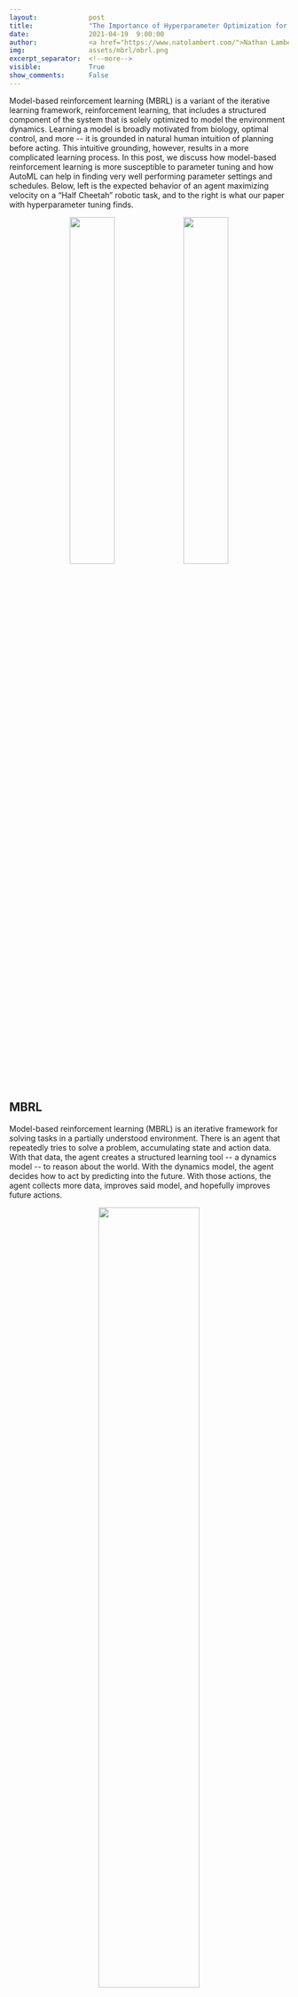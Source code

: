 ```yaml
---
layout:             post
title:              "The Importance of Hyperparameter Optimization for Model-based Reinforcement Learning"
date:               2021-04-19  9:00:00
author:             <a href="https://www.natolambert.com/">Nathan Lambert</a>, Baohe Zhang, Raghu Rajan, André Biedenkapp
img:                assets/mbrl/mbrl.png
excerpt_separator:  <!--more-->
visible:            True
show_comments:      False
---
```


<!-- twitter -->
<meta name="twitter:title" content="The Importance of Hyperparameter Optimization for Model-based RL">
<meta name="twitter:card" content="summary_large_image">
<meta name="twitter:image" content="https://bair.berkeley.edu/static/blog/mbrl/mbrl.png">

<meta name="keywords" content="model-based, reinforcement learning, hyperparameters">
<meta name="description" content="The BAIR Blog">
<meta name="author" content="Nathan Lambert">

Model-based reinforcement learning (MBRL) is a variant of the iterative
learning framework, reinforcement learning, that includes a structured
component of the system that is solely optimized to model the environment
dynamics. Learning a model is broadly motivated from biology, optimal control,
and more -- it is grounded in natural human intuition of planning before acting. This intuitive
grounding, however, results in a more complicated learning process. In this
post, we discuss how model-based reinforcement learning is more susceptible to
parameter tuning and how AutoML can help in finding very well performing
parameter settings and schedules. Below, left is the expected behavior of an
agent maximizing velocity on a “Half Cheetah” robotic task, and to the right is
what our paper with hyperparameter tuning finds.

<p style="text-align:center;">
<img src="https://bair.berkeley.edu/static/blog/mbrl/running.gif" width="40%">
<img src="https://bair.berkeley.edu/static/blog/mbrl/rolling.gif" width="40%">
<br>
<i>
</i>
</p>

<!--more-->

## MBRL

Model-based reinforcement learning (MBRL) is an iterative framework for solving
tasks in a partially understood environment. There is an agent that repeatedly
tries to solve a problem, accumulating state and action data. With that data,
the agent creates a structured learning tool -- a dynamics model -- to reason
about the world. With the dynamics model, the agent decides how to act by
predicting into the future. With those actions, the agent collects more data,
improves said model, and hopefully improves future actions.

<p style="text-align:center;">
<img src="https://bair.berkeley.edu/static/blog/mbrl/mbrl.png" width="60%">
<br>
<i>
</i>
</p>

## AutoML

Humans are pretty poor at internalizing higher-dimensional relationships.
Unfortunately, all ML systems come with hyperparameters that have complex
higher-dimensional relationships. Manually searching for configurations or
schedules that work well is a tedious and unrewarding task, so let’s let a
computer do it for us.  Automated Machine Learning (AutoML) is a field
dedicated to the study of using machine learning algorithms to tune our machine
learning tools. However, there have not been many attempts in using AutoML
methods for RL so far, (for more on AutoRL see [this blog post][3]) even
though, given the success of AutoML in Supervised Learning, one could expect a
bigger impact in *higher-dimensional* RL. This is partly due to the harder
problem of dynamic hyperparameter tuning (where hyperparameters can change
within a run), but more on that later.

# Why MBRL is challenging to tune

Why may we see even more impact of AutoML on MBRL when compared to model-freel RL?
First off, more machine learning parts equals a harder problem,
so there is a greater potential to make hyperparameter tuning way more
impactful to MBRL. Normally, a graduate student fine tunes one problem at a
time with a handful of variables, but in MBRL there are two weirdly intertwined
systems: the model and the planner (the [objectives are mismatched][1]). So, no human is likely to be able
to find the perfect parameters. Much research progress, still, is yielding to
luck when it comes to finding the right hyperparameters.  Even though it is an
open problem to see if computers can find the true optimum, as mentioned
before, computers are much better at optimizing in high-dimensional spaces such
as RL.

Secondly, the benchmark where most RL algorithms are tested in recent work --
a simulator called [Mujoco][2] -- has been used for years and performance of
the best algorithms is close to maxing out the realistic behaviors in the
simulator.  Such a realistic solution for Half Cheetah can be seen in the video
on the left at the beginning of the post.

Mujoco showed up as a favorite of Deep RL because it was available when a
massive growth phase was coming through. It is a decent simulator, relatively
lightweight, and easy-enough to use (though, Mujoco is expensive, has fairly
strict licensing, and not a completely accurate portrayal of the real world).
Mujoco has worked for individual researchers and teams growing into a new area,
but not necessarily great for the long-term health of the field. Researchers
have tracked the so-called state-of-the-art (SOTA) performance of algorithms
across the group of tasks available on the benchmark. This has led to relying
on this benchmark as a surrogate objective for what humans truly want to
optimize -- performance in the real world -- and left progress in the research
field vulnerable to being [gamed][4]. And in such problems, where optimal
solutions may be unintuitive, computers are even more likely to substantially
outperform humans.

<p style="text-align:center;">
<img src="https://bair.berkeley.edu/static/blog/mbrl/results.png" width="80%">
<br>
<i>
</i>
</p>

# Static vs. Dynamic Parameter Tuning

Reinforcement learning, or any iterative framework for that matter, poses an
interesting challenge for AutoML and parameter tuning research: **the best
parameters might change over time**. The ideal parameters shift because the
data used to train any model changes over time. This is different from a more
classical approach to AutoML -- on a Supervised Learning task, static
parameter configurations are much more likely to perform well (such as the
weights and biases of a deployed vision model).

When the distribution of the data we are using changes over time, we look to
dynamic hyperparameter tuning where the hyperparameters of the model or
optimizer are adapted over time. In the case of MBRL, this can have an elegant
interpretation: as the agent gets more data, it can train a more accurate
model, and then it may want to use that model to plan further into the future.
This would translate to a dynamic tuning of the model predictive horizon
hyperparameter variable used in the action optimization. Static hyperparameters --
which most RL algorithms report in tables in the appendix of their papers --
are likely not going to be able to deal with shifting distributions. The
algorithm used to demonstrate this is Hyperband (more later in the post). It is
a static tuning method and the chosen parameters show a low correlation with
reward across a longer run or to another task. For more details on the
specifics of static tuning, see the paper, but the crucial question is: how
much can an RL agent gain with dynamics tuning. Normally, this gain is measured
on the performance of an algorithm on one task.

This finding, however, does not mean that static tuning does not have its uses.
In this paper, we further studied what aspects of static and dynamic are most
important for a practitioner depending on what they want to achieve --
transferability (across runs on the same task or across tasks) or final
performance. We showed that static parameter configurations learn
hyperparameter settings that are more robust to transferring. By design,
dynamic configurations make many more choices about the parameter settings than
static configurations, thus making it very challenging to tune dynamic
configurations by hand and without automatic HPO methods. With an increasing
number of decision points, it becomes more and more likely that each choice we
make is specifically tailored to the environment and even the current run at
hand.

<p style="text-align:center;">
<img src="https://bair.berkeley.edu/static/blog/mbrl/Correlation_all_envs-1.png" width="90%">
<br>
<i>
Weak or even negative correlation across different budgets are found in most of
the environments with static and transferred tunings, which shows different
configurations perform best for different training durations and that dynamic
tuning may be needed. Above shows the Spearman rank correlation of
hyperparameters sampled by Hyperband across trials when training. $cor$ is the
correlation coefficient, $p$ is the p-value for the hypothesis test and $n$ gives
the number of configurations trained in both fidelities.
</i>
</p>


# Breaking the simulator

Combining AutoML with MBRL dramatically beats the SOTA results on a couple of
Mujoco tasks by using existing MBRL algorithms with both dynamic and static
parameter tuning. With sufficient hyperparameter tuning, the MBRL algorithm
([PETS][10]) *literally breaks Mujoco*. The Mujoco log reads something akin to:

> WARNING: Nan, Inf or huge value in QACC at DOF 0. The simulation is unstable. Time = 40.4200.

This correlates to the task being solved in a non-intuitive, exploitative
manner: the Half Cheetah cartwheels.

<p style="text-align:center;">
<img src="https://bair.berkeley.edu/static/blog/mbrl/rolling.gif" width="60%">
<br>
<i>
</i>
</p>

Normally, the Half Cheetah is supposed to run. However, through hyperparameter
tuning, the agent can experience that stumbling and flipping over can be
converted into a successful cartwheel. Chaining such cartwheels back to back
allows it to build up much more speed than otherwise possible. So much, in
fact, that the simulator can’t keep up and breaks. This shows that we have not
yet explored the full potential of existing agent implementations and that
AutoML can be a key component in doing so. The paper has a much, much wider
range of results on multiple environments, but I leave that to the reader. The
paper has interesting tradeoffs between optimizing the model (learning the
dynamics) and the controller (solving the reward-maximization problem).
Additionally, it shows how dynamically changing the parameters throughout a
trial can be useful, such as increasing your model horizon as the algorithm
collects data and the model becomes more accurate. We analyse in-depth the
impact of design decisions on the following tuning methods:

- Population Based Training (PBT): An evolutionary approach to hyperparameter tuning, where the best performing members are modified and replace worse performing configurations ([link][9]).
- Population Based Training with Backtracking (PBT-BT): Population-based training where the agents can return to past configurations during the learning process.
- Hyperband: A Bandit-Based Approach to Hyperparameter Optimization ([link][8]).
- Random Search: A method where configurations are generated within the hyperparameter search space ([example][7]).

# Conclusion

Ultimately, this is a paper that can really move the field forward by showing
the ceiling is much higher than expected for current deep RL algorithms and
that new benchmarking tasks are needed to facilitate continued development of
the research area. Knowing that the last generation of MBRL algorithms still
has substantial performance to be cultivated motivates more interesting
numerical research revisiting past methods as the future is designed.

As the Mujoco simulator seems to be reaching its maximum in terms of logged
performance, it is time for a new generation of simulators and tasks to
benchmark developments in deep reinforcement learning. In creating new tasks,
there is an exciting opportunity to move our research methods closer to real
world applications — providing a harder challenge with a growing potential
payoff.

<hr>

This post is based on the following paper:

- **[On the Importance of Hyperparameter Optimization for Model-based Reinforcement Learning][6]**<br>
  Baohe Zhang, Raghu Rajan, Luis Pineda, Nathan Lambert, André Biedenkapp, Kurtland Chua, Frank Hutter, Roberto Calandra<br>
  Conference on Artificial Intelligence and Statistics (AISTATS), 2021.<br>
  [A video explaining the paper][5]

[1]:https://www.natolambert.com/papers/2020-objective-mismatch-mbrl
[2]:http://mujoco.org/
[3]:https://www.automl.org/blog-autorl/
[4]:https://robotic.substack.com/p/rl-exploitation
[5]:https://www.youtube.com/watch?v=lH0mgnjr1v4
[6]:https://arxiv.org/abs/2102.13651
[7]:https://www.jmlr.org/papers/volume13/bergstra12a/bergstra12a
[8]:https://arxiv.org/abs/1603.06560
[9]:https://arxiv.org/abs/1711.09846
[10]:https://arxiv.org/pdf/1805.12114.pdf
